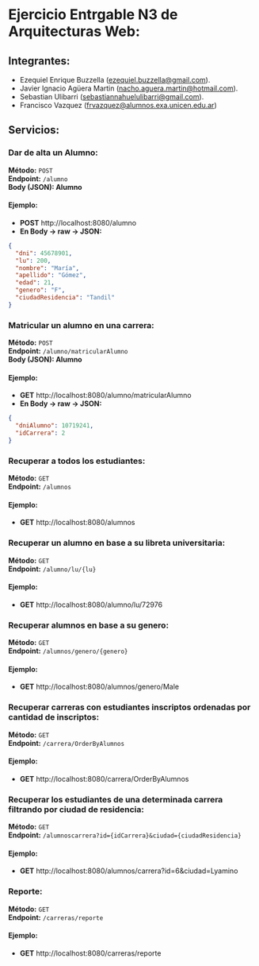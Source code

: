# Ejercicio Entrgable N3 de Arquitecturas Web:

## Integrantes:
- Ezequiel Enrique Buzzella (ezequiel.buzzella@gmail.com).
- Javier Ignacio Agüera Martin (nacho.aguera.martin@hotmail.com).
- Sebastian Ulibarri (sebastiannahuelulibarri@gmail.com).
- Francisco Vazquez (frvazquez@alumnos.exa.unicen.edu.ar)

## Servicios:

### Dar de alta un Alumno:

**Método:** `POST`  
**Endpoint:** `/alumno`  
**Body (JSON): Alumno**

#### Ejemplo:
- **POST** http://localhost:8080/alumno
- **En Body -> raw -> JSON:**
```json
{
  "dni": 45678901,
  "lu": 200,
  "nombre": "María",
  "apellido": "Gómez",
  "edad": 21,
  "genero": "F",
  "ciudadResidencia": "Tandil"
}
```

### Matricular un alumno en una carrera:

**Método:** `POST`  
**Endpoint:** `/alumno/matricularAlumno`  
**Body (JSON): Alumno**

#### Ejemplo:
- **GET** http://localhost:8080/alumno/matricularAlumno
- **En Body -> raw -> JSON:**
```json
{
  "dniAlumno": 10719241,
  "idCarrera": 2
}
```

### Recuperar a todos los estudiantes:

**Método:** `GET`  
**Endpoint:** `/alumnos`  

#### Ejemplo:
- **GET** http://localhost:8080/alumnos

### Recuperar un alumno en base a su libreta universitaria:

**Método:** `GET`  
**Endpoint:** `/alumno/lu/{lu}`  

#### Ejemplo:
- **GET** http://localhost:8080/alumno/lu/72976

### Recuperar alumnos en base a su genero:

**Método:** `GET`  
**Endpoint:** `/alumnos/genero/{genero}`  

#### Ejemplo:
- **GET** http://localhost:8080/alumnos/genero/Male

### Recuperar carreras con estudiantes inscriptos ordenadas por cantidad de inscriptos:

**Método:** `GET`  
**Endpoint:** `/carrera/OrderByAlumnos`  

#### Ejemplo:
- **GET** http://localhost:8080/carrera/OrderByAlumnos

### Recuperar los estudiantes de una determinada carrera filtrando por ciudad de residencia:

**Método:** `GET`  
**Endpoint:** `/alumnoscarrera?id={idCarrera}&ciudad={ciudadResidencia}` 

#### Ejemplo:
- **GET** http://localhost:8080/alumnos/carrera?id=6&ciudad=Lyamino

### Reporte:

**Método:** `GET`  
**Endpoint:** `/carreras/reporte` 

#### Ejemplo:
- **GET** http://localhost:8080/carreras/reporte